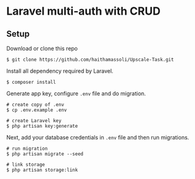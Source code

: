 # Laravel multi-auth with CRUD

## Setup

Download or clone this repo

```shell
$ git clone https://github.com/haithamassoli/Upscale-Task.git
```

Install all dependency required by Laravel.

```shell
$ composer install
```

Generate app key, configure `.env` file and do migration.

```shell
# create copy of .env
$ cp .env.example .env

# create Laravel key
$ php artisan key:generate
```

Next, add your database credentials in `.env` file and then run migrations.

```shell
# run migration
$ php artisan migrate --seed
```

```shell
# link storage
$ php artisan storage:link
```
